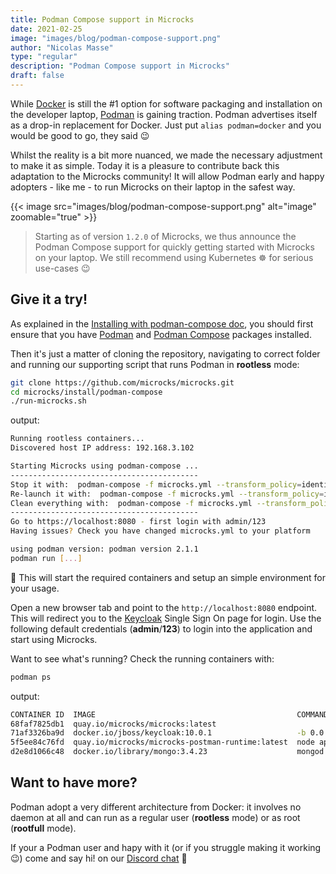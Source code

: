 ```yaml
---
title: Podman Compose support in Microcks 
date: 2021-02-25
image: "images/blog/podman-compose-support.png"
author: "Nicolas Masse"
type: "regular"
description: "Podman Compose support in Microcks"
draft: false
---
```


While [Docker](https://docker.io) is still the #1 option for software packaging and installation on the developer laptop, [Podman](https://podman.io) is gaining traction. Podman advertises itself as a drop-in replacement for Docker. Just put `alias podman=docker` and you would be good to go, they said 😉

Whilst the reality is a bit more nuanced, we made the necessary adjustment to make it as simple. Today it is a pleasure to contribute back this adaptation to the Microcks community! It will allow Podman early and happy adopters - like me - to run Microcks on their laptop in the safest way.

{{< image src="images/blog/podman-compose-support.png" alt="image" zoomable="true" >}}

> Starting as of version `1.2.0` of Microcks, we thus announce the Podman Compose support for quickly getting started with Microcks on your laptop. We still recommend using Kubernetes ☸️ for serious use-cases 😉

## Give it a try!

As explained in the [Installing with podman-compose doc](../../documentation/guides/installation/podman-compose), you should first ensure that you have [Podman](https://podman.io/getting-started/installation) and [Podman Compose](https://github.com/containers/podman-compose) packages installed.

Then it's just a matter of cloning the repository, navigating to correct folder and running our supporting script that runs Podman in **rootless** mode:

```sh
git clone https://github.com/microcks/microcks.git
cd microcks/install/podman-compose
./run-microcks.sh
```
output:
```sh
Running rootless containers...
Discovered host IP address: 192.168.3.102

Starting Microcks using podman-compose ...
------------------------------------------
Stop it with:  podman-compose -f microcks.yml --transform_policy=identity stop
Re-launch it with:  podman-compose -f microcks.yml --transform_policy=identity start
Clean everything with:  podman-compose -f microcks.yml --transform_policy=identity down
------------------------------------------
Go to https://localhost:8080 - first login with admin/123
Having issues? Check you have changed microcks.yml to your platform

using podman version: podman version 2.1.1
podman run [...]
```

🎉 This will start the required containers and setup an simple environment for your usage.

Open a new browser tab and point to the `http://localhost:8080` endpoint. This will redirect you to the [Keycloak](https://www.keycloak.org/) Single Sign On page for login. Use the following default credentials (**admin**/**123**) to login into the application and start using Microcks.

Want to see what's running? Check the running containers with:

```sh
podman ps
```
output:
```sh
CONTAINER ID  IMAGE                                             COMMAND               CREATED         STATUS             PORTS                     NAMES
68faf7825db1  quay.io/microcks/microcks:latest                                        8 seconds ago   Up 7 seconds ago   0.0.0.0:8080->8080/tcp    microcks
71af3326ba9d  docker.io/jboss/keycloak:10.0.1                   -b 0.0.0.0 -Dkeyc...  9 seconds ago   Up 9 seconds ago   0.0.0.0:8180->8080/tcp    microcks-keycloak
5f5ee84c76fd  quay.io/microcks/microcks-postman-runtime:latest  node app.js           10 seconds ago  Up 10 seconds ago  0.0.0.0:3000->3000/tcp    microcks-postman-runtime
d2e8d1066c48  docker.io/library/mongo:3.4.23                    mongod                11 seconds ago  Up 11 seconds ago  0.0.0.0:27017->27017/tcp  microcks-mongo
```

## Want to have more?

Podman adopt a very different architecture from Docker: it involves no daemon at all and can run as a regular user (**rootless** mode) or as root (**rootfull** mode).

If your a Podman user and hapy with it (or if you struggle making it working 😉) come and say hi! on our [Discord chat](https://microcks.io/discord-invite/) 🐙